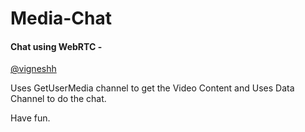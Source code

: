 # Media-Chat
#### Chat using WebRTC - 

[@vigneshh](http://twitter.com/vigneshshanmugam)

Uses GetUserMedia channel to get the Video Content and Uses Data Channel to do the chat.

Have fun.
